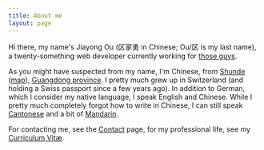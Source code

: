 ```yaml
---
title: About me
layout: page
---
```


Hi there, my name's Jiayong Ou (区家勇 in Chinese; Ou/区 is my last name), a twenty-something web developer currently working for [those guys][employer].

 [employer]: http://www.ymc.ch/
 
As you might have suspected from my name, I'm Chinese, from [Shunde][wp-shunde] ([map][map-shunde]), [Guangdong province][wp-gd]. I pretty much grew up in Switzerland (and holding a Swiss passport since a few years ago). In addition to German, which I consider my native language, I speak English and Chinese. While I pretty much completely forgot how to write in Chinese, I can still speak [Cantonese][wp-cantonese] and a bit of [Mandarin][wp-mandarin].
 
 [map-shunde]: http://maps.google.com/maps?f=q&source=s_q&hl=en&geocode=&q=China%E5%B9%BF%E4%B8%9C%E4%BD%9B%E5%B1%B1%E5%B8%82%E9%A1%BA%E5%BE%B7%E5%8C%BA&sll=33.28462,106.259766&sspn=55.530729,81.738281&ie=UTF8&hq=&hnear=Shunde,+Foshan,+Guangdong,+China&ll=29.878755,109.599609&spn=29.305626,40.869141&z=5
 [wp-shunde]: http://en.wikipedia.org/wiki/Shunde
 [wp-gd]: http://en.wikipedia.org/wiki/Guangdong
 [wp-cantonese]: http://en.wikipedia.org/wiki/Cantonese_language
 [wp-mandarin]: http://en.wikipedia.org/wiki/Standard_Mandarin

For contacting me, see the [Contact][] page, for my professional life, see my [Curriculum Vitæ][cv].

[Contact]: /pages/contact.html
[cv]: /pages/cv.html
